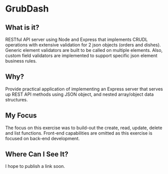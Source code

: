 # GrubDash

## What is it?
RESTful API server using Node and Express that implements CRUDL operations with extensive validation for 2 json objects (orders and dishes). Generic element validators are built to be called on multiple elements. Also, custom field validators are implemented to support specific json element business rules. 

## Why?
Provide practical application of implementing an Express server that serves up REST API methods using JSON object, and nested array/object data structures. 

## My Focus
The focus on this exercise was to build-out the create, read, update, delete and list functions. Front-end capabilities are omitted as 
this exercise is focused on back-end development.  

## Where Can I See It?
I hope to publish a link soon. 